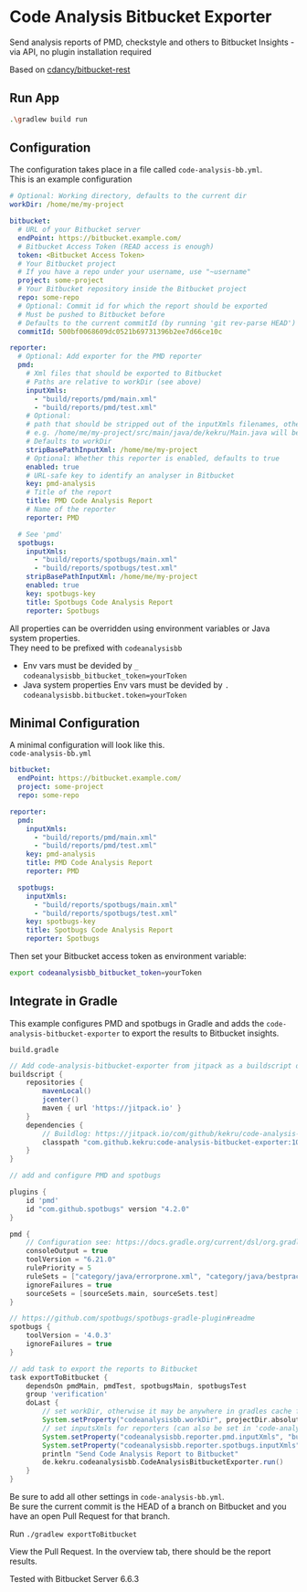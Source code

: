 # Code Analysis Bitbucket Exporter

Send analysis reports of PMD, checkstyle and others to Bitbucket Insights - via API, no plugin installation required

Based on [cdancy/bitbucket-rest](https://github.com/cdancy/bitbucket-rest)

## Run App

```bash
.\gradlew build run
```

## Configuration

The configuration takes place in a file called `code-analysis-bb.yml`.  
This is an example configuration

```yml
# Optional: Working directory, defaults to the current dir 
workDir: /home/me/my-project

bitbucket:
  # URL of your Bitbucket server
  endPoint: https://bitbucket.example.com/
  # Bitbucket Access Token (READ access is enough)
  token: <Bitbucket Access Token>
  # Your Bitbucket project
  # If you have a repo under your username, use "~username"
  project: some-project
  # Your Bitbucket repository inside the Bitbucket project
  repo: some-repo
  # Optional: Commit id for which the report should be exported
  # Must be pushed to Bitbucket before
  # Defaults to the current commitId (by running 'git rev-parse HEAD')
  commitId: 500bf0068609dc0521b69731396b2ee7d66ce10c

reporter:
  # Optional: Add exporter for the PMD reporter
  pmd:
    # Xml files that should be exported to Bitbucket
    # Paths are relative to workDir (see above) 
    inputXmls:
      - "build/reports/pmd/main.xml"
      - "build/reports/pmd/test.xml"
    # Optional:
    # path that should be stripped out of the inputXmls filenames, otherwise Bitbucket will not find it
    # e.g. /home/me/my-project/src/main/java/de/kekru/Main.java will become src/main/java/de/kekru/Main.java
    # Defaults to workDir
    stripBasePathInputXml: /home/me/my-project
    # Optional: Whether this reporter is enabled, defaults to true
    enabled: true
    # URL-safe key to identify an analyser in Bitbucket
    key: pmd-analysis
    # Title of the report
    title: PMD Code Analysis Report
    # Name of the reporter
    reporter: PMD

  # See 'pmd'
  spotbugs:
    inputXmls:
      - "build/reports/spotbugs/main.xml"
      - "build/reports/spotbugs/test.xml"
    stripBasePathInputXml: /home/me/my-project
    enabled: true
    key: spotbugs-key
    title: Spotbugs Code Analysis Report
    reporter: Spotbugs
```

All properties can be overridden using environment variables or Java system properties.    
They need to be prefixed with `codeanalysisbb`

+ Env vars must be devided by `_`  
  `codeanalysisbb_bitbucket_token=yourToken`
+ Java system properties Env vars must be devided by `.`  
  `codeanalysisbb.bitbucket.token=yourToken`


## Minimal Configuration

A minimal configuration will look like this.  
`code-analysis-bb.yml`  

```yml
bitbucket:
  endPoint: https://bitbucket.example.com/
  project: some-project
  repo: some-repo

reporter:
  pmd:
    inputXmls:
      - "build/reports/pmd/main.xml"
      - "build/reports/pmd/test.xml"
    key: pmd-analysis
    title: PMD Code Analysis Report
    reporter: PMD

  spotbugs:
    inputXmls:
      - "build/reports/spotbugs/main.xml"
      - "build/reports/spotbugs/test.xml"
    key: spotbugs-key
    title: Spotbugs Code Analysis Report
    reporter: Spotbugs
```

Then set your Bitbucket access token as environment variable:

```bash
export codeanalysisbb_bitbucket_token=yourToken
```

## Integrate in Gradle

This example configures PMD and spotbugs in Gradle and adds the `code-analysis-bitbucket-exporter` to export the results to Bitbucket insights.

`build.gradle`  

```groovy
// Add code-analysis-bitbucket-exporter from jitpack as a buildscript dependency
buildscript {
    repositories {
        mavenLocal()
        jcenter()
        maven { url 'https://jitpack.io' }
    }
    dependencies {
        // Buildlog: https://jitpack.io/com/github/kekru/code-analysis-bitbucket-exporter/<versionnumber>/build.log
        classpath "com.github.kekru:code-analysis-bitbucket-exporter:10a17fc693a182b870cfa53d82788bb857e53e72"
    }
}

// add and configure PMD and spotbugs

plugins {
    id 'pmd'
    id "com.github.spotbugs" version "4.2.0"
}

pmd {
    // Configuration see: https://docs.gradle.org/current/dsl/org.gradle.api.plugins.quality.PmdExtension.html
    consoleOutput = true
    toolVersion = "6.21.0"
    rulePriority = 5
    ruleSets = ["category/java/errorprone.xml", "category/java/bestpractices.xml"]
    ignoreFailures = true
    sourceSets = [sourceSets.main, sourceSets.test]
}

// https://github.com/spotbugs/spotbugs-gradle-plugin#readme
spotbugs {
    toolVersion = '4.0.3'
    ignoreFailures = true
}

// add task to export the reports to Bitbucket
task exportToBitbucket {
    dependsOn pmdMain, pmdTest, spotbugsMain, spotbugsTest
    group 'verification'
    doLast {
        // set workDir, otherwise it may be anywhere in gradles cache folders
        System.setProperty("codeanalysisbb.workDir", projectDir.absolutePath)
        // set inputsXmls for reporters (can also be set in 'code-analysis-bb.yml')
        System.setProperty("codeanalysisbb.reporter.pmd.inputXmls", "build/reports/pmd/main.xml, build/reports/pmd/test.xml")
        System.setProperty("codeanalysisbb.reporter.spotbugs.inputXmls", "build/reports/spotbugs/main.xml, build/reports/spotbugs/test.xml");
        println "Send Code Analysis Report to Bitbucket"
        de.kekru.codeanalysisbb.CodeAnalysisBitbucketExporter.run()
    }
}
```

Be sure to add all other settings in `code-analysis-bb.yml`.  
Be sure the current commit is the HEAD of a branch on Bitbucket and you have an open Pull Request for that branch.

Run `./gradlew exportToBitbucket`

View the Pull Request. In the overview tab, there should be the report results.  

Tested with Bitbucket Server 6.6.3
